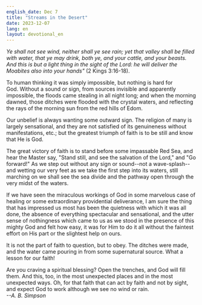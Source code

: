 ```yaml
---
english_date: Dec 7
title: "Streams in the Desert"
date: 2023-12-07
lang: en
layout: devotional_en
---
```





<p>

</p>

<p><em>Ye shall not see wind, neither shall ye see rain; yet that valley shall be filled with water, that ye may drink, both ye, and your cattle, and your beasts. And this is but a light thing in the sight of the Lord: he will deliver the Moabites also into your hands"</em> (2 Kings 3:16-18).

</p>

<p>To human thinking it was simply impossible, but nothing is hard for God. Without a sound or sign, from sources invisible and apparently impossible, the floods came stealing in all night long; and when the morning dawned, those ditches were flooded with the crystal waters, and reflecting the rays of the morning sun from the red hills of Edom.

</p>

<p>Our unbelief is always wanting some outward sign. The religion of many is largely sensational, and they are not satisfied of its genuineness without manifestations, etc.; but the greatest triumph of faith is to be still and know that He is God.

</p>

<p>The great victory of faith is to stand before some impassable Red Sea, and hear the Master say, "Stand still, and see the salvation of the Lord," and "Go forward!" As we step out without any sign or sound--not a wave-splash--and wetting our very feet as we take the first step into its waters, still marching on we shall see the sea divide and the pathway open through the very midst of the waters.

</p>

<p>If we have seen the miraculous workings of God in some marvelous case of healing or some extraordinary providential deliverance, I am sure the thing that has impressed us most has been the quietness with which it was all done, the absence of everything spectacular and sensational, and the utter sense of nothingness which came to us as we stood in the presence of this mighty God and felt how easy, it was for Him to do it all without the faintest effort on His part or the slightest help on ours.

</p>

<p>It is not the part of faith to question, but to obey. The ditches were made, and the water came pouring in from some supernatural source. What a lesson for our faith!

</p>

<p>Are you craving a spiritual blessing? Open the trenches, and God will fill them. And this, too, in the most unexpected places and in the most unexpected ways. Oh, for that faith that can act by faith and not by sight, and expect God to work although we see no wind or rain.<br/> <em>--A. B. Simpson</em>

</p>

<p></p>